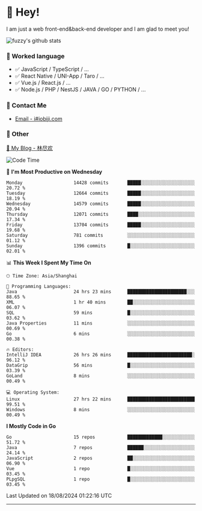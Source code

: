# 👋 Hey!

I am just a web front-end&back-end developer and I am glad to meet you!

![fuzzy's github stats](https://github-readme-stats.vercel.app/api?username=JaydenForYou&&show_icons=true&&title_color=1abc9c&&icon_color=1abc9c)


### 📝 Worked language

- ✅ JavaScript / TypeScript / ...
- ✅ React Native / UNI-App / Taro / ...
- ✅ Vue.js / React.js / ...
- ✅ Node.js / PHP / NestJS / JAVA / GO / PYTHON / ...

### 📮 Contact Me

- [Email - i#iobiji.com](mailto:i@iobiji.com)


### 🤪 Other

[📌 My Blog - 林尽欢](https://iobiji.com)

<!--START_SECTION:waka-->
![Code Time](http://img.shields.io/badge/Code%20Time-961%20hrs%2011%20mins-blue)

📅 **I'm Most Productive on Wednesday** 

```text
Monday                   14428 commits       █████░░░░░░░░░░░░░░░░░░░░   20.72 % 
Tuesday                  12664 commits       █████░░░░░░░░░░░░░░░░░░░░   18.19 % 
Wednesday                14579 commits       █████░░░░░░░░░░░░░░░░░░░░   20.94 % 
Thursday                 12071 commits       ████░░░░░░░░░░░░░░░░░░░░░   17.34 % 
Friday                   13704 commits       █████░░░░░░░░░░░░░░░░░░░░   19.68 % 
Saturday                 781 commits         ░░░░░░░░░░░░░░░░░░░░░░░░░   01.12 % 
Sunday                   1396 commits        █░░░░░░░░░░░░░░░░░░░░░░░░   02.01 % 
```


📊 **This Week I Spent My Time On** 

```text
🕑︎ Time Zone: Asia/Shanghai

💬 Programming Languages: 
Java                     24 hrs 23 mins      ██████████████████████░░░   88.65 % 
XML                      1 hr 40 mins        ██░░░░░░░░░░░░░░░░░░░░░░░   06.07 % 
SQL                      59 mins             █░░░░░░░░░░░░░░░░░░░░░░░░   03.62 % 
Java Properties          11 mins             ░░░░░░░░░░░░░░░░░░░░░░░░░   00.69 % 
Go                       6 mins              ░░░░░░░░░░░░░░░░░░░░░░░░░   00.38 % 

🔥 Editors: 
IntelliJ IDEA            26 hrs 26 mins      ████████████████████████░   96.12 % 
DataGrip                 56 mins             █░░░░░░░░░░░░░░░░░░░░░░░░   03.39 % 
GoLand                   8 mins              ░░░░░░░░░░░░░░░░░░░░░░░░░   00.49 % 

💻 Operating System: 
Linux                    27 hrs 22 mins      █████████████████████████   99.51 % 
Windows                  8 mins              ░░░░░░░░░░░░░░░░░░░░░░░░░   00.49 % 
```

**I Mostly Code in Go** 

```text
Go                       15 repos            █████████████░░░░░░░░░░░░   51.72 % 
Java                     7 repos             ██████░░░░░░░░░░░░░░░░░░░   24.14 % 
JavaScript               2 repos             ██░░░░░░░░░░░░░░░░░░░░░░░   06.90 % 
Vue                      1 repo              █░░░░░░░░░░░░░░░░░░░░░░░░   03.45 % 
PLpgSQL                  1 repo              █░░░░░░░░░░░░░░░░░░░░░░░░   03.45 % 
```




 Last Updated on 18/08/2024 01:22:16 UTC
<!--END_SECTION:waka-->
---
